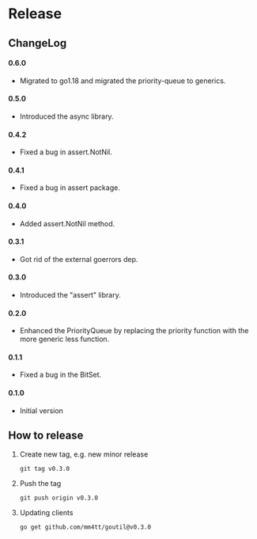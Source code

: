# Release

## ChangeLog

#### 0.6.0
- Migrated to go1.18 and migrated the priority-queue to generics.

#### 0.5.0
- Introduced the async library.

#### 0.4.2
- Fixed a bug in assert.NotNil.

#### 0.4.1
- Fixed a bug in assert package.

#### 0.4.0
- Added assert.NotNil method.

#### 0.3.1
- Got rid of the external goerrors dep.

#### 0.3.0
- Introduced the "assert" library.

#### 0.2.0
- Enhanced the PriorityQueue by replacing the priority function with the more
  generic less function.

#### 0.1.1
- Fixed a bug in the BitSet.
  
#### 0.1.0
- Initial version

## How to release

1. Create new tag, e.g. new minor release
    ```
    git tag v0.3.0
    ```

2. Push the tag
    ```
    git push origin v0.3.0
    ```

3. Updating clients
    ```
    go get github.com/mm4tt/goutil@v0.3.0
    ```

